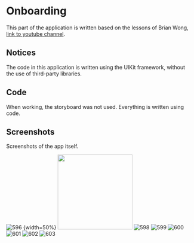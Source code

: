 Onboarding
============

This part of the application is written based on the lessons of Brian Wong, [link to youtube channel](https://www.youtube.com/channel/UCuP2vJ6kRutQBfRmdcI92mA).

## Notices
The code in this application is written using the UIKit framework, without the use of third-party libraries.

## Code
When working, the storyboard was not used. Everything is written using code.
<img scr="https://github.com/konoin/Onboarding/blob/main/Image/SceneDelegate.jpg" width="200">
<img scr="https://github.com/konoin/Onboarding/blob/main/Image/Code.jpg" width="200">
<img scr="https://github.com/konoin/Onboarding/blob/main/Image/PageCell.jpg" width="200">

## Screenshots
Screenshots of the app itself.



![596](https://github.com/konoin/Onboarding/blob/main/Image/Screen/IMG_0596.PNG) {width=50%}
<img src="https://github.com/konoin/Onboarding/blob/main/Image/Screen/IMG_0596.PNG" width="200">
![598](https://github.com/konoin/Onboarding/blob/main/Image/Screen/IMG_0598.PNG)
![599](https://github.com/konoin/Onboarding/blob/main/Image/Screen/IMG_0599.PNG)
![600](https://github.com/konoin/Onboarding/blob/main/Image/Screen/IMG_0600.PNG)
![601](https://github.com/konoin/Onboarding/blob/main/Image/Screen/IMG_0601.PNG)
![602](https://github.com/konoin/Onboarding/blob/main/Image/Screen/IMG_0602.PNG)
![603](https://github.com/konoin/Onboarding/blob/main/Image/Screen/IMG_0603.PNG)
